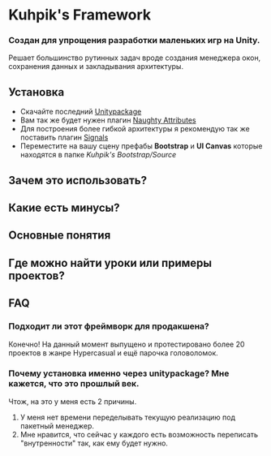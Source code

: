 # Kuhpik's Framework
### Создан для упрощения разработки маленьких игр на Unity.
Решает большинство рутинных задач вроде создания менеджера окон, сохранения данных и закладывания архитектуры.

## Установка
* Скачайте последний [Unitypackage](../../releases/latest)
* Вам так же будет нужен плагин [Naughty Attributes](https://github.com/dbrizov/NaughtyAttributes)
* Для построения более гибкой архитектуры я рекомендую так же поставить плагин [Signals](https://github.com/supyrb/signals)
* Переместите на вашу сцену префабы **Bootstrap** и **UI Canvas** которые находятся в папке _Kuhpik's Bootstrap/Source_

## Зачем это использовать?

## Какие есть минусы?

## Основные понятия

## Где можно найти уроки или примеры проектов?

## FAQ
### Подходит ли этот фреймворк для продакшена?
Конечно! На данный момент выпущено и протестировано более 20 проектов в жанре Hypercasual и ещё парочка головоломок.

### Почему установка именно через unitypackage? Мне кажется, что это прошлый век.
Чтож, на это у меня есть 2 причины.
1. У меня нет времени переделывать текущую реализацию под пакетный менеджер.
2. Мне нравится, что сейчас у каждого есть возможность переписать "внутренности" так, как ему будет нужно.
